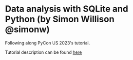 #  Data analysis with SQLite and Python (by Simon Willison @simonw)

Following along PyCon US 2023's tutorial.

Tutorial description can be found [here](https://us.pycon.org/2023/schedule/presentation/120/)
